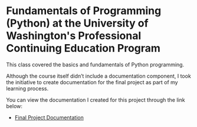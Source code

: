 # Fundamentals of Programming (Python) at the University of Washington's Professional Continuing Education Program

This class covered the basics and fundamentals of Python programming.

Although the course itself didn’t include a documentation component, I took the initiative to create documentation for the final project as part of my learning process.

You can view the documentation I created for this project through the link below:

* [Final Project Documentation](https://skym97.github.io/IntroToProg-Python-Final/)

